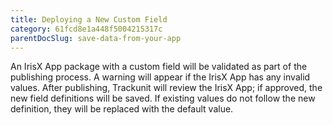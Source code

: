 ```yaml
---
title: Deploying a New Custom Field
category: 61fcd8e1a448f5004215317c
parentDocSlug: save-data-from-your-app
---
```


An IrisX App package with a custom field will be validated as part of the publishing process. A warning will appear if the IrisX App has any invalid values. After publishing, Trackunit will review the IrisX App; if approved, the new field definitions will be saved. If existing values do not follow the new definition, they will be replaced with the default value.
